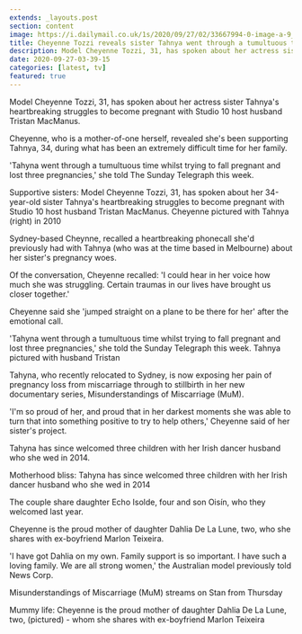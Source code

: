 ```yaml
---
extends: _layouts.post
section: content
image: https://i.dailymail.co.uk/1s/2020/09/27/02/33667994-0-image-a-9_1601169501659.jpg 
title: Cheyenne Tozzi reveals sister Tahnya went through a tumultuous time trying to fall pregnant 
description: Model Cheyenne Tozzi, 31, has spoken about her actress sister Tahnyas heartbreaking struggles to become pregnant with Studio 10 host husband Tristan MacManus. 
date: 2020-09-27-03-39-15 
categories: [latest, tv] 
featured: true 
--- 
```

Model Cheyenne Tozzi, 31, has spoken about her actress sister Tahnya's heartbreaking struggles to become pregnant with Studio 10 host husband Tristan MacManus.

 Cheyenne, who is a mother-of-one herself, revealed she's been supporting Tahnya, 34, during what has been an extremely difficult time for her family. 

'Tahyna went through a tumultuous time whilst trying to fall pregnant and lost three pregnancies,' she told The Sunday Telegraph this week. 

Supportive sisters: Model Cheyenne Tozzi, 31, has spoken about her 34-year-old sister Tahnya's heartbreaking struggles to become pregnant with Studio 10 host husband Tristan MacManus. Cheyenne pictured with Tahnya (right) in 2010

Sydney-based Cheynne, recalled a heartbreaking phonecall she'd previously had with Tahnya (who was at the time based in Melbourne) about her sister's pregnancy woes.  

Of the conversation, Cheyenne recalled: 'I could hear in her voice how much she was struggling. Certain traumas in our lives have brought us closer together.' 

Cheyenne said she 'jumped straight on a plane to be there for her' after the emotional call.  

'Tahyna went through a tumultuous time whilst trying to fall pregnant and lost three pregnancies,' she told the Sunday Telegraph this week. Tahnya pictured with husband Tristan 

Tahyna, who recently relocated to Sydney, is now exposing her pain of pregnancy loss from miscarriage through to stillbirth in her new documentary series, Misunderstandings of Miscarriage (MuM). 

'I'm so proud of her, and proud that in her darkest moments she was able to turn that into something positive to try to help others,' Cheyenne said of her sister's project.

Tahyna has since welcomed three children with her Irish dancer husband who she wed in 2014.

Motherhood bliss: Tahyna has since welcomed three children with her Irish dancer husband who she wed in 2014

The couple share daughter Echo Isolde, four and son Oisín, who they welcomed last year. 

Cheyenne is the proud mother of daughter Dahlia De La Lune, two, who she shares with ex-boyfriend Marlon Teixeira.

'I have got Dahlia on my own. Family support is so important. I have such a loving family. We are all strong women,' the Australian model previously told News Corp. 

Misunderstandings of Miscarriage (MuM) streams on Stan from Thursday

Mummy life: Cheyenne is the proud mother of daughter Dahlia De La Lune, two, (pictured) - whom she shares with ex-boyfriend Marlon Teixeira

